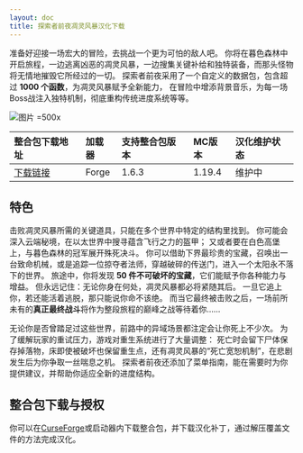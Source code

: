 ```yaml
---
layout: doc
title: 探索者前夜凋灵风暴汉化下载
---
```


准备好迎接一场宏大的冒险，去挑战一个更为可怕的敌人吧。
你将在暮色森林中开启旅程，一边逃离凶恶的凋灵风暴，一边搜集关键补给和独特装备，而那头怪物将无情地摧毁它所经过的一切。
探索者前夜采用了一个自定义的数据包，包含超过 **1000 个函数**，为凋灵风暴赋予全新能力，
在冒险中增添背景音乐，为每一场Boss战注入独特机制，彻底重构传统进度系统等等。

![图片 =500x](https://media.forgecdn.net/attachments/767/503/super_tnt_distraction.png)

<DownloadLinks :methods="[
  { id: 'lanzou', text: '下载汉化', icon: 'https://image.quark.cn/s/uae/g/3o/broccoli/resource/202404/d94d93e0-03a2-11ef-be4c-79ebae2e18ac.vnd.microsoft.icon', link: 'https://pan.quark.cn/s/37de6b2d081e' },
  { id: 'bilibili', text: '老本願的整合包介绍', icon: '/imgs/svg/bilibili.svg', link: 'https://www.bilibili.com/video/BV14jNoziEoS' },
  { id: 'bilibili2', text: '整合包总览', icon: '/imgs/svg/bilibili.svg', link: 'https://www.bilibili.com/video/BV12LNCzfEBS/' },
  { id: 'lazy', text: '懒汉下载', icon: '/imgs/logo/logo_64.png', link: 'https://pan.quark.cn/s/37de6b2d081e' }
]" />

| 整合包下载地址                                                          | 加载器 | 支持整合包版本 | MC版本 | 汉化维护状态 |
| :---------------------------------------------------------------------- | :----- | :------------- | :----- | :----------- |
| [下载链接](https://www.curseforge.com/minecraft/modpacks/explorers-eve) | Forge  | 1.6.3          | 1.19.4 | 维护中       |

## 特色

击败凋灵风暴所需的关键道具，只能在多个世界中特定的结构里找到。
你可能会深入云端秘境，在以太世界中搜寻蕴含飞行之力的盔甲；
又或者要在白色高堡上，与暮色森林的冠军展开殊死决斗。
你可以借助下界最珍贵的宝藏，召唤出一台致命机械，或是追踪一位掠夺者法师，穿越破碎的传送门，进入一个太阳永不落下的世界。
旅途中，你将发现 **50 件不可破坏的宝藏**，它们能赋予你各种能力与增益。
但永远记住：无论你身在何处，凋灵风暴都必将紧随其后。
一旦它追上你，若还能活着逃脱，那只能说你命不该绝。
而当它最终被击败之后，一场前所未有的**真正最终战斗**将作为整段旅程的巅峰之战等待着你……

无论你是否曾踏足过这些世界，前路中的异域场景都注定会让你死上不少次。
为了缓解玩家的重试压力，游戏对重生系统进行了大量调整：
死亡时会留下尸体保存掉落物，床即使被破坏也保留重生点，还有凋灵风暴的“死亡宽恕机制”，在悲剧发生后为你争取一丝喘息之机。
探索者前夜还添加了菜单指南，能在需要时为你提供建议，并帮助你适应全新的进度结构。

## 整合包下载与授权

你可以在[CurseForge](https://www.curseforge.com/minecraft/modpacks/explorers-eve/)或启动器内下载整合包，并下载汉化补丁，通过解压覆盖文件的方法完成汉化。

<DocSupport />
